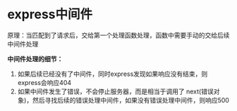 # express中间件

原理：当匹配到了请求后，交给第一个处理函数处理，函数中需要手动的交给后续中间件处理

**中间件处理的细节：**

1. 如果后续已经没有了中间件，同时express发现如果响应没有结束，则express会响应404
2. 如果中间件发生了错误，不会停止服务器，而是相当于调用了 next(错误对象)，然后寻找后续的错误处理中间件，如果没有错误处理中间件，则响应500